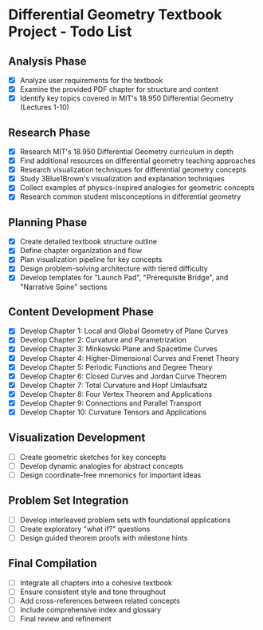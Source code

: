 # Differential Geometry Textbook Project - Todo List

## Analysis Phase
- [x] Analyze user requirements for the textbook
- [x] Examine the provided PDF chapter for structure and content
- [x] Identify key topics covered in MIT's 18.950 Differential Geometry (Lectures 1-10)

## Research Phase
- [x] Research MIT's 18.950 Differential Geometry curriculum in depth
- [x] Find additional resources on differential geometry teaching approaches
- [x] Research visualization techniques for differential geometry concepts
- [x] Study 3Blue1Brown's visualization and explanation techniques
- [x] Collect examples of physics-inspired analogies for geometric concepts
- [x] Research common student misconceptions in differential geometry

## Planning Phase
- [x] Create detailed textbook structure outline
- [x] Define chapter organization and flow
- [x] Plan visualization pipeline for key concepts
- [x] Design problem-solving architecture with tiered difficulty
- [x] Develop templates for "Launch Pad", "Prerequisite Bridge", and "Narrative Spine" sections

## Content Development Phase
- [x] Develop Chapter 1: Local and Global Geometry of Plane Curves
- [x] Develop Chapter 2: Curvature and Parametrization
- [x] Develop Chapter 3: Minkowski Plane and Spacetime Curves
- [x] Develop Chapter 4: Higher-Dimensional Curves and Frenet Theory
- [x] Develop Chapter 5: Periodic Functions and Degree Theory
- [x] Develop Chapter 6: Closed Curves and Jordan Curve Theorem
- [x] Develop Chapter 7: Total Curvature and Hopf Umlaufsatz
- [x] Develop Chapter 8: Four Vertex Theorem and Applications
- [x] Develop Chapter 9: Connections and Parallel Transport
- [x] Develop Chapter 10: Curvature Tensors and Applications

## Visualization Development
- [ ] Create geometric sketches for key concepts
- [ ] Develop dynamic analogies for abstract concepts
- [ ] Design coordinate-free mnemonics for important ideas

## Problem Set Integration
- [ ] Develop interleaved problem sets with foundational applications
- [ ] Create exploratory "what if?" questions
- [ ] Design guided theorem proofs with milestone hints

## Final Compilation
- [ ] Integrate all chapters into a cohesive textbook
- [ ] Ensure consistent style and tone throughout
- [ ] Add cross-references between related concepts
- [ ] Include comprehensive index and glossary
- [ ] Final review and refinement

